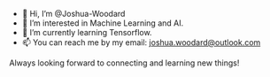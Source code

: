 - 👋 Hi, I’m @Joshua-Woodard
- 👀 I’m interested in Machine Learning and AI.
- 🌱 I’m currently learning Tensorflow.
- 📫 You can reach me by my email: joshua.woodard@outlook.com

Always looking forward to connecting and learning new things!
